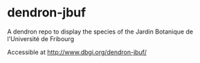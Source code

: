 # dendron-jbuf
A dendron repo to display the species of the Jardin Botanique de l'Université de Fribourg

Accessible at http://www.dbgi.org/dendron-jbuf/
